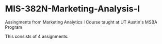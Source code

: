 # MIS-382N-Marketing-Analysis-I
Assingments from Marketing Analytics I Course taught at UT Austin's MSBA Program

This consists of 4 assignments.
